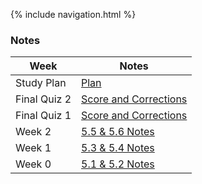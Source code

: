 {% include navigation.html %}

### Notes

| **Week** |**Notes**|
| ------------- |---------------|
| Study Plan |[Plan](https://aidanywu.github.io/apcsptri3/studyplan)|
| Final Quiz 2 |[Score and Corrections](https://aidanywu.github.io/apcsptri3/finalquiz2)|
| Final Quiz 1 |[Score and Corrections](https://aidanywu.github.io/apcsptri3/finalquiz1)|
| Week 2  |[5.5 & 5.6 Notes](https://aidanywu.github.io/apcsptri3/5.5&5.6)|
| Week 1  |[5.3 & 5.4 Notes](https://aidanywu.github.io/apcsptri3/5.3&5.4)|
| Week 0  |[5.1 & 5.2 Notes](https://aidanywu.github.io/apcsptri3/5.1&5.2)|


